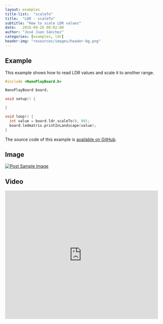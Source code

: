 ```yaml
---
layout: examples
title-list:  "scaleTo"
title:  "LDR - scaleTo"
subtitle: "How to scale LDR values"
date:   2016-09-26 00:02:00
author: "José Juan Sánchez"
categories: [examples, ldr]
header-img: "resources/images/header-bg.png"
---
```


## Example
This example shows how to read LDR values and scale it to another range.

```c++
#include <NanoPlayBoard.h>

NanoPlayBoard board;

void setup() {

}

void loop() {
  int value = board.ldr.scaleTo(0, 99);
  board.ledmatrix.printInLandscape(value);
}
```

The source code of this example is [available on GitHub][1].

## Image
<a href="#">
    <img class="img-responsive" src="{{ site.baseurl }}/resources/images/bluetooth_beach.jpg" alt="Post Sample Image">
</a>

## Video
<iframe width="100%" height="423" src="https://www.youtube.com/embed/NiuZJAB38TI" frameborder="0" allowfullscreen></iframe>

[1]: https://github.com/josejuansanchez/NanoPlayBoard-Arduino-Library/tree/master/examples